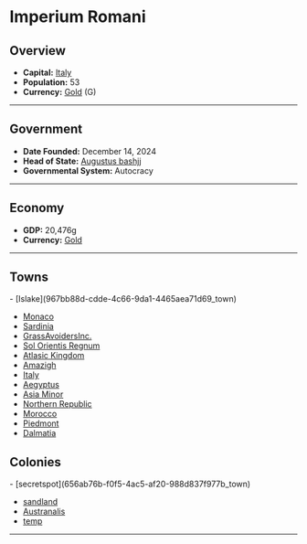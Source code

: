 <!--UNDEDITED FILE, remove this entire line if this file has been edited!-->
# <!--NAME-->Imperium Romani<!--NAME-->

## Overview

- **Capital:** <!--CAPITAL_LINK-->[Italy](3c420346-3be3-4ac2-8ecf-07279e8c22f9_town)<!--CAPITAL_LINK-->
- **Population:** <!--POPULATION-->53<!--POPULATION-->
- **Currency:** <!--CURRENCY_LINK-->[Gold](Gold_currency)<!--CURRENCY_LINK--> (<!--CURRENCY_ABV-->G<!--CURRENCY_ABV-->)

---

## Government

- **Date Founded:** <!--FOUNDED-->December 14, 2024<!--FOUNDED-->
- **Head of State:** <!--LEADER_TITLE_LINK-->[Augustus bashjj](bashjj_user)<!--LEADER_TITLE_LINK-->
- **Governmental System:** <!--GOVERNMENT-->Autocracy<!--GOVERNMENT-->

---

## Economy

- **GDP:** <!--GDP-->20,476g<!--GDP-->
- **Currency:** <!--CURRENCY_LINK-->[Gold](Gold_currency)<!--CURRENCY_LINK-->

---

## Towns

<!--TOWNS-->- [Islake](967bb88d-cdde-4c66-9da1-4465aea71d69_town)
- [Monaco](05e533f0-0c80-4a3e-a345-abda414d2460_town)
- [Sardinia](0feac575-2cf4-4628-9f20-1f1d0874a906_town)
- [GrassAvoidersInc.](cfc436f4-d874-4bed-a6a5-bb3a6c017e75_town)
- [Sol Orientis Regnum](4b634be2-ec0a-410a-a8f4-84c55974c37c_town)
- [Atlasic Kingdom](0788d03f-e2e3-4706-bfde-28ad4d25e4a4_town)
- [Amazigh](ded573de-c4fe-4978-8348-46c692f91f9d_town)
- [Italy](3c420346-3be3-4ac2-8ecf-07279e8c22f9_town)
- [Aegyptus](44882a74-f932-47da-92ea-4593ea555fa2_town)
- [Asia Minor](246dfebc-65b0-4cc9-b59f-4d62752fdbac_town)
- [Northern Republic](acaf8a41-dcbe-4ceb-b15b-881ba6cb0f96_town)
- [Morocco](db31c0ae-4bab-4276-b7b6-d829760a8e30_town)
- [Piedmont](f3a83396-272d-49ce-b245-bb2a1ca1f9ff_town)
- [Dalmatia](5b232dd9-b917-46e1-977e-1c31b4aebd24_town)<!--TOWNS-->

## Colonies

<!--COLONIES-->- [secretspot](656ab76b-f0f5-4ac5-af20-988d837f977b_town)
- [sandland](e6785dc2-b791-4021-90ed-e5d1dfca0bc1_town)
- [Austranalis](c679b910-7483-4575-8b62-c54e27571cca_town)
- [temp](b9edf2ce-4dfb-4e4b-8961-543f0421bc1e_town)<!--COLONIES-->

---